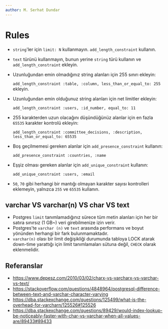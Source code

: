 ```yaml
---
author: M. Serhat Dundar
---
```


Rules
=====

- `string`'ler için `limit: N` kullanmayın. `add_length_constraint` kullanın.

- `text` türünü kullanmayın, bunun yerine `string` türü kullanın ve `add_length_constraint` ekleyin.

- Uzunluğundan emin olmadığınız string alanları için 255 sınırı ekleyin:

  `add_length_constraint :table, :column, less_than_or_equal_to: 255` ekleyin.

- Uzunluğundan emin olduğunuz string alanları için net limitler ekleyin:

  `add_length_constraint :users, :id_number, equal_to: 11`

- 255 karakterden uzun olacağını düşündüğünüz alanlar için en fazla `65535` karakter kontrolü ekleyin:

  `add_length_constraint :committee_decisions, :description, less_than_or_equal_to: 65535`

- Boş geçilmemesi gereken alanlar için `add_presence_constraint` kullanın:

  `add_presence_constraint :countries, :name`

- Eşşiz olması gereken alanlar için `add_unique_constraint` kullanın:

  `add_unique_constraint :users, :email`

- `50`, `70` gibi herhangi bir mantığı olmayan karakter sayısı kontrolleri eklemeyin, yalnızca `255` ve `65535` kullanın.

varchar VS varchar(n) VS char VS text
-------------------------------------

- Postgres `limit` tanımlamadığınız sürece tüm metin alanları için her bir satıra sınırsız (1 GB~) veri girebilmenize
  izin verir.
- Postgres'te `varchar (n)` ve `text` arasında performans ve boyut yönünden herhangi bir fark bulunmamaktadır.
- `varchar(n)` olası bir limit değişikliği durumunda tabloya LOCK atarak down-time yarattığı için limit tanımlamaları
  sütuna değil, `CHECK` olarak eklenmelidir.

Referanslar
-----------

- <https://www.depesz.com/2010/03/02/charx-vs-varcharx-vs-varchar-vs-text/>
- <https://stackoverflow.com/questions/4848964/postgresql-difference-between-text-and-varchar-character-varying>
- <https://dba.stackexchange.com/questions/125499/what-is-the-overhead-for-varcharn/125526#125526>
- <https://dba.stackexchange.com/questions/89429/would-index-lookup-be-noticeably-faster-with-char-vs-varchar-when-all-values-are/89433#89433>
